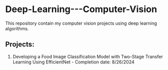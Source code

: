 # Deep-Learning---Computer-Vision
This repository contain my computer vision projects using deep learning algorithms.

## Projects:
1. Developing a Food Image Classification Model with Two-Stage Transfer Learning Using EfficientNet - Completion date: 8/26/2024

